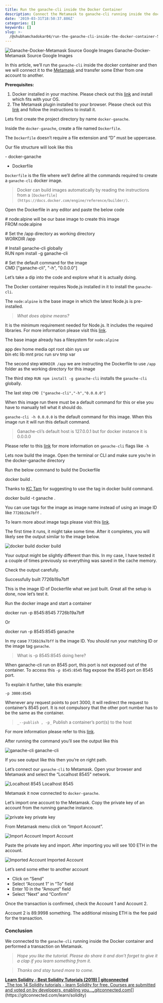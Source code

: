 ```yaml
---
title: Run the ganache-cli inside the Docker Container
description: Connect the Metamask to ganache-cli running inside the docker container
date: '2019-03-31T18:50:37.886Z'
categories: []
keywords: []
slug: >-
  /@shubhamchadokar04/run-the-ganache-cli-inside-the-docker-container-5e70bc962bfe
---
```


![Ganache-Docker-Metamask Source Google Images](https://cdn-images-1.medium.com/max/1200/1*xDXuvZWGToFqqPKEBcwksg.png)
Ganache-Docker-Metamask Source Google Images

In this article, we’ll run the `ganache-cli` inside the docker container and then we will connect it to the [Metamask](https://metamask.io/) and transfer some Ether from one account to another.

**Prerequisites:**

1.  Docker installed in your machine. Please check out this [link](https://www.docker.com/get-started) and install which fits with your OS.
2.  The Metamask plugin installed to your browser. Please check out this [link](https://metamask.io/) and follow the instructions to install it.

Lets first create the project directory by name `docker-ganache`.

Inside the `docker-ganache`, create a file named `Dockerfile`.

The `Dockerfile` doesn’t require a file extension and “D” must be uppercase.

Our file structure will look like this

\- docker-ganache  
  - Dockerfile

`Dockerfile` is the file where we’ll define all the commands required to create a `ganache-cli` docker image.

> Docker can build images automatically by reading the instructions from a `[Dockerfile](https://docs.docker.com/engine/reference/builder/)`.

Open the Dockerfile in any editor and paste the below code

\# node:alpine will be our base image to create this image  
FROM node:alpine

\# Set the /app directory as working directory  
WORKDIR /app

\# Install ganache-cli globally  
RUN npm install -g ganache-cli

\# Set the default command for the image  
CMD \["ganache-cli", "-h", "0.0.0.0"\]

Let’s take a dip into the code and explore what it is actually doing.

The Docker container requires Node.js installed in it to install the `ganache-cli`.

The `node:alpine` is the base image in which the latest Node.js is pre-installed.

> _What does alpine means?_

It is the minimum requirement needed for Node.js. It includes the required libraries. For more information please visit this [link](https://derickbailey.com/2017/03/09/selecting-a-node-js-image-for-docker/).

The base image already has a filesystem for `node:alpine`

app    dev    home   media  opt    root   sbin   sys    usr  
bin    etc    lib    mnt    proc   run    srv    tmp    var

The second step `WORKDIR /app` we are instructing the Dockerfile to use `/app` folder as the working directory for this image

The third step `RUN npm install -g ganache-cli` installs the `ganache-cli` globally.

The last step `CMD ["ganache-cli","-h","0.0.0.0"]`

When this image run there must be a default command for this or else you have to manually tell what it should do.

`ganache-cli -h 0.0.0.0` is the default command for this image. When this image run it will run this default command.

> Ganache-cli’s default host is 127.0.0.1 but for docker instance it is 0.0.0.0

Please refer to this [link](https://hub.docker.com/r/trufflesuite/ganache-cli/) for more information on `ganache-cli` flags like `-h`

Lets now build the image. Open the terminal or CLI and make sure you’re in the docker-ganache directory

Run the below command to build the Dockerfile

docker build .

Thanks to [KC Tam](https://medium.com/u/32dec75e8ca9) for suggesting to use the tag in docker build command.

docker build -t ganache .

You can use tags for the image as image name instead of using an image ID like `7726b19a7bff` .

To learn more about image tags please visit this [link](https://docs.docker.com/engine/reference/commandline/build/).

The first time it runs, it might take some time. After it completes, you will likely see the output similar to the image below.

![docker build](https://cdn-images-1.medium.com/max/800/1*6cI8NKpVxeZfRDLDv4LhbQ.png)
docker build

Your output might be slightly different than this. In my case, I have tested it a couple of times previously so everything was saved in the cache memory.

Check the output carefully.

Successfully built 7726b19a7bff

This is the image ID of Dockerfile what we just built. Great all the setup is done, now let’s test it.

Run the docker image and start a container

docker run -p 8545:8545 7726b19a7bff

Or

docker run -p 8545:8545 ganache

In my case `7726b19a7bff` is the image ID. You should run your matching ID or the image tag `ganache`.

> What is -p 8545:8545 doing here?

When ganache-cli run on 8545 port, this port is not exposed out of the container. To access this `-p 8545:8545` flag expose the 8545 port on 8545 port.

To explain it further, take this example:

```
-p 3000:8545
```

Whenever any request points to port 3000, it will redirect the request to container’s 8545 port. It is not compulsory that the other port number has to be the same as the container.

> `_--publish , -p_` Publish a container’s port(s) to the host

For more information please refer to this [link](https://docs.docker.com/engine/reference/commandline/run/).

After running the command you’ll see the output like this

![ganache-cli](https://cdn-images-1.medium.com/max/800/1*SpnZ8LOC0sYZoF3UAZkfMA.png)
ganache-cli

If you see output like this then you’re on right path.

Let’s connect our `ganache-cli` to Metamask. Open your browser and Metamask and select the “Localhost 8545" network.

![Localhost 8545](https://cdn-images-1.medium.com/max/800/1*fIkn_gha8BWay-SzYZ8XGw.png)
Localhost 8545

Metamask it now connected to `docker-ganache`.

Let’s import one account to the Metamask. Copy the private key of an account from the running ganache instance.

![private key](https://cdn-images-1.medium.com/max/800/1*HjhJ4xYMgocxbN4pW-TXlQ.png)
private key

From Metamask menu click on “Import Account”.

![Import Account](https://cdn-images-1.medium.com/max/800/1*C5EfaJAD7fH1jLTPd2zSNA.png)
Import Account

Paste the private key and import. After importing you will see 100 ETH in the account.

![Imported Account](https://cdn-images-1.medium.com/max/800/1*Hou3-ya383e8i1J85IxSSw.png)
Imported Account

Let’s send some ether to another account

*   Click on “Send”
*   Select “Account 1” in “To” field
*   Enter 10 in the “Amount” field
*   Select “Next” and “Confirm”

Once the transaction is confirmed, check the Account 1 and Account 2.

Account 2 is 89.9998 something. The additional missing ETH is the fee paid for the transaction.

### Conclusion

We connected to the `ganache-cli` running inside the Docker container and performed a transaction on Metamask.

> _Hope you like the tutorial. Please do share it and don’t forget to give it a clap if you learn something from it._

> _Thanks and stay tuned more to come._

[**Learn Solidity - Best Solidity Tutorials (2019) | gitconnected**  
_The top 14 Solidity tutorials - learn Solidity for free. Courses are submitted and voted on by developers, enabling you…_gitconnected.com](https://gitconnected.com/learn/solidity "https://gitconnected.com/learn/solidity")[](https://gitconnected.com/learn/solidity)